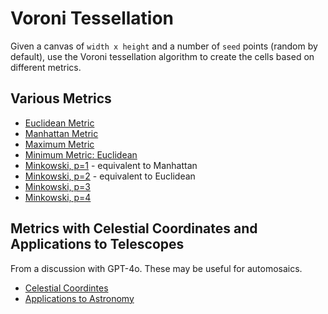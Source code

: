 # Voroni Tessellation

Given a canvas of `width x height` and a number of `seed` points (random by default), use the
Voroni tessellation algorithm to create the cells based on different metrics.

## Various Metrics

* [Euclidean Metric](images/voroni_euclidean.png)
* [Manhattan Metric](images/voroni_manhattan.png)
* [Maximum Metric](images/voroni_maximum.png)
* [Minimum Metric: Euclidean](images/voroni_minimum(euclidean).png)
* [Minkowski, p=1](images/voroni_minkowski(1.0).png) - equivalent to Manhattan
* [Minkowski, p=2](images/voroni_minkowski(2.0).png) - equivalent to Euclidean
* [Minkowski, p=3](images/voroni_minkowski(3.0).png)
* [Minkowski, p=4](images/voroni_minkowski(4.0).png)


## Metrics with Celestial Coordinates and Applications to Telescopes

From a discussion with GPT-4o. These may be useful for automosaics.

* [Celestial Coordintes](gpt/gpt1.png)
* [Applications to Astronomy](gpt/gpt2.png)